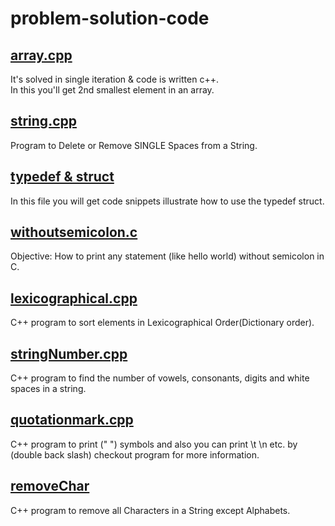 # problem-solution-code
## [array.cpp](https://github.com/yuvraj2711/problem-solution-code/blob/master/array.cpp)
  It's solved in single iteration & code is written c++.<br>
  In this you'll get 2nd smallest element in an array.
## [string.cpp](https://github.com/yuvraj2711/problem-solution-code/blob/master/string.cpp)
   Program to Delete or Remove SINGLE Spaces from a String.
## [typedef & struct](https://github.com/yuvraj2711/problem-solution-code/blob/master/typedef%20%26%20struct)
In this file you will get code snippets illustrate how to use the typedef struct.
## [withoutsemicolon.c](https://github.com/yuvraj2711/problem-solution-code/blob/master/withoutsemicolon.c)
Objective: How to print any statement (like hello world) without semicolon in C.
## [lexicographical.cpp](https://github.com/yuvraj2711/problem-solution-code/blob/master/lexicographical.cpp)
C++ program to sort elements in Lexicographical Order(Dictionary order).
## [stringNumber.cpp](https://github.com/yuvraj2711/problem-solution-code/blob/master/stringNumber.cpp)
C++ program to find the number of vowels, consonants, digits and white spaces in a string.
## [quotationmark.cpp](https://github.com/yuvraj2711/problem-solution-code/blob/master/quotationmark.cpp)
C++ program to print (" ") symbols and also you can print \t \n etc. by (double back slash) checkout program for more information.
## [removeChar](https://github.com/yuvraj2711/problem-solution-code/blob/master/removeChar.cpp)
C++ program to remove all Characters in a String except Alphabets. 
